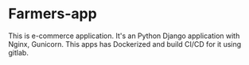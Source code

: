 # Farmers-app
This is e-commerce application. It's an Python Django application with Nginx, Gunicorn.
This apps has Dockerized and build CI/CD for it using gitlab.
